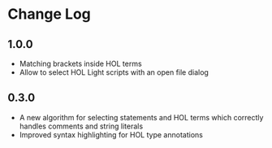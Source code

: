 # Change Log

## 1.0.0
- Matching brackets inside HOL terms
- Allow to select HOL Light scripts with an open file dialog

## 0.3.0
- A new algorithm for selecting statements and HOL terms which correctly handles comments and string literals
- Improved syntax highlighting for HOL type annotations
